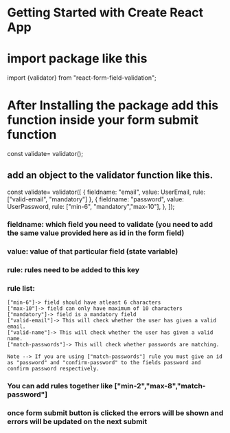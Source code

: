 # Getting Started with Create React App
# import package like this
import {validator} from "react-form-field-validation";

# After Installing the package add this function inside your form submit function 

const validate= validator();

##  add an object to the  validator function like this.

const validate= validator([
      { fieldname: "email", value: UserEmail, rule: ["valid-email", "mandatory"] },
      {
        fieldname: "password",
        value: UserPassword,
        rule: ["min-6", "mandatory","max-10"],
      },
    ]);

### fieldname: which field you need to validate (you need to add the same value provided here as id in the form field)
### value: value of that particular field (state variable)
### rule: rules need to be added to this key

### rule list: 
    ["min-6"]-> field should have atleast 6 characters
    ["max-10"]-> field can only have maximum of 10 characters
    ["mandatory"]-> field is a mandatory field
    ["valid-email"]-> This will check whether the user has given a valid email.
    ["valid-name"]-> This will check whether the user has given a valid name.
    ["match-passwords"]-> This will check whether passwords are matching.

    Note --> If you are using ["match-passwords"] rule you must give an id as "password" and "confirm-password" to the fields password and confirm password respectively.

### You can add rules together like ["min-2","max-8","match-password"]

### once form submit button is clicked the errors will be shown and errors will be updated on the next submit